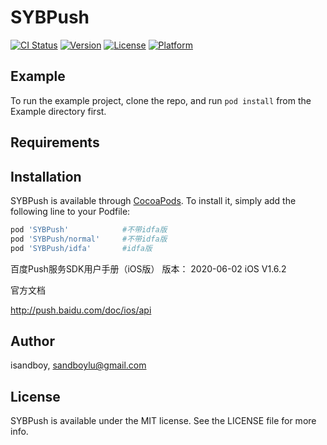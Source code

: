 # SYBPush

[![CI Status](https://img.shields.io/travis/isandboy/SYBPush.svg?style=flat)](https://travis-ci.org/isandboy/SYBPush)
[![Version](https://img.shields.io/cocoapods/v/SYBPush.svg?style=flat)](https://cocoapods.org/pods/SYBPush)
[![License](https://img.shields.io/cocoapods/l/SYBPush.svg?style=flat)](https://cocoapods.org/pods/SYBPush)
[![Platform](https://img.shields.io/cocoapods/p/SYBPush.svg?style=flat)](https://cocoapods.org/pods/SYBPush)

## Example

To run the example project, clone the repo, and run `pod install` from the Example directory first.

## Requirements

## Installation

SYBPush is available through [CocoaPods](https://cocoapods.org). To install
it, simply add the following line to your Podfile:

```ruby
pod 'SYBPush'            #不带idfa版
pod 'SYBPush/normal'     #不带idfa版
pod 'SYBPush/idfa'       #idfa版
```

百度Push服务SDK用户手册（iOS版）
版本： 2020-06-02 iOS V1.6.2

官方文档

http://push.baidu.com/doc/ios/api

## Author

isandboy, sandboylu@gmail.com

## License

SYBPush is available under the MIT license. See the LICENSE file for more info.
